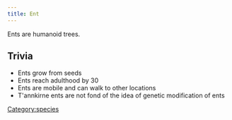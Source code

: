 ```yaml
---
title: Ent
---
```

Ents are humanoid trees.

## Trivia

- Ents grow from seeds
- Ents reach adulthood by 30
- Ents are mobile and can walk to other locations
- T'annkirne ents are not fond of the idea of genetic modification of
  ents

[Category:species](Category:species "wikilink")